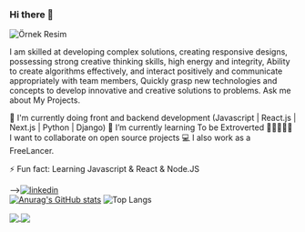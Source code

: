 ### Hi there 👋
<img src="[[[ornek.jpg](https://contentstatic.techgig.com/thumb/msid-77313069,width-460,resizemode-4/Top-20-programming-languages-used-for-web-development.jpg?119426)](https://contentstatic.techgig.com/thumb/msid-77313069,width-460,resizemode-4/Top-20-programming-languages-used-for-web-development.jpg?119426)](https://cdn.pixabay.com/photo/2016/12/28/09/36/web-1935737_1280.png)](https://cdn.pixabay.com/photo/2016/12/28/09/36/web-1935737_1280.png)" alt="Örnek Resim"/>


I am skilled at developing complex solutions, creating responsive designs, possessing strong creative thinking skills, high energy and integrity, Ability to create algorithms effectively, and interact positively and communicate appropriately with team members, Quickly grasp new technologies and concepts to develop innovative and creative solutions to problems.
Ask me about My Projects.

📑 I'm currently doing front and backend development (Javascript | React.js | Next.js | Python | Django)
🌱 I’m currently learning To be Extroverted
👨🏼‍🤝‍👨🏻 I want to collaborate on open source projects
💻 I also work as a FreeLancer.

⚡ Fun fact: Learning Javascript & React & Node.JS


-->[![linkedin](https://img.shields.io/badge/Linkedin-000000?style=for-the-badge&logo=Linkedin&logoColor=white)](https://www.linkedin.com/in/erkan-filiz-264b27b8/) <br>
[![Anurag's GitHub stats](https://github-readme-stats.vercel.app/api?username=D1523)](https://github.com/anuraghazra/github-readme-stats)
![Top Langs](https://github-readme-stats.vercel.app/api/top-langs/?username=anuraghazra&hide_progress=true)

<a href="https://github.com/anuraghazra/github-readme-stats">
  <img align="center" src="https://github-readme-stats.vercel.app/api/pin/?username=anuraghazra&repo=github-readme-stats" />
</a>
<a href="https://github.com/anuraghazra/convoychat">
  <img align="center" src="https://github-readme-stats.vercel.app/api/pin/?username=anuraghazra&repo=convoychat" />
</a>

